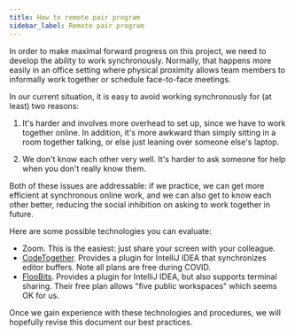 ```yaml
---
title: How to remote pair program
sidebar_label: Remote pair program
---
```


In order to make maximal forward progress on this project, we need to develop the ability to work synchronously. Normally, that happens more easily in an office setting where physical proximity allows team members to informally work together or schedule face-to-face meetings.

In our current situation, it is easy to avoid working synchronously for (at least) two reasons:

  1. It's harder and involves more overhead to set up, since we have to work together online. In addition, it's more awkward than simply sitting in a room together talking, or else just leaning over someone else's laptop.

  2. We don't know each other very well.  It's harder to ask someone for help when you don't really know them.

Both of these issues are addressable: if we practice, we can get more efficient at synchronous online work, and we can also get to know each other better, reducing the social inhibition on asking to work together in future.

Here are some possible technologies you can evaluate:

  * Zoom.  This is the easiest: just share your screen with your colleague.
  * [CodeTogether](https://www.codetogether.com/). Provides a plugin for IntelliJ IDEA that synchronizes editor buffers. Note all plans are free during COVID.
  * [FlooBits](https://floobits.com/). Provides a plugin for IntelliJ IDEA, but also supports terminal sharing. Their free plan allows "five public workspaces" which seems OK for us.

Once we gain experience with these technologies and procedures, we will hopefully revise this document our best practices.